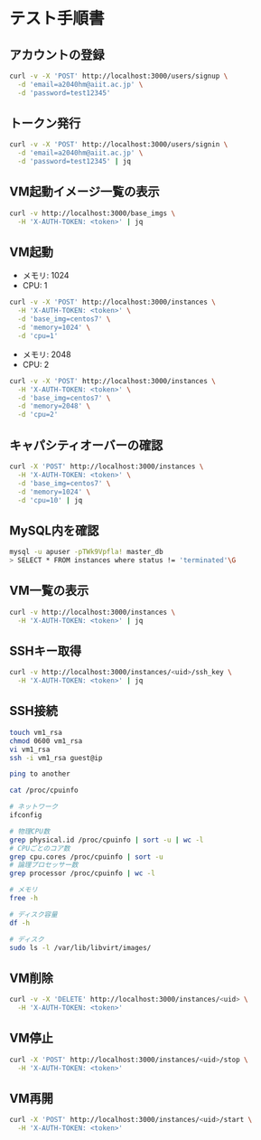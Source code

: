 # テスト手順書

## アカウントの登録
```sh
curl -v -X 'POST' http://localhost:3000/users/signup \
  -d 'email=a2040hm@aiit.ac.jp' \
  -d 'password=test12345'
```

## トークン発行
```sh
curl -v -X 'POST' http://localhost:3000/users/signin \
  -d 'email=a2040hm@aiit.ac.jp' \
  -d 'password=test12345' | jq
```

## VM起動イメージ一覧の表示
```sh
curl -v http://localhost:3000/base_imgs \
  -H 'X-AUTH-TOKEN: <token>' | jq
```

## VM起動
- メモリ: 1024
- CPU: 1
```sh
curl -v -X 'POST' http://localhost:3000/instances \
  -H 'X-AUTH-TOKEN: <token>' \
  -d 'base_img=centos7' \
  -d 'memory=1024' \
  -d 'cpu=1'
```

- メモリ: 2048
- CPU: 2
```sh
curl -v -X 'POST' http://localhost:3000/instances \
  -H 'X-AUTH-TOKEN: <token>' \
  -d 'base_img=centos7' \
  -d 'memory=2048' \
  -d 'cpu=2'
```

## キャパシティオーバーの確認
```sh
curl -X 'POST' http://localhost:3000/instances \
  -H 'X-AUTH-TOKEN: <token>' \
  -d 'base_img=centos7' \
  -d 'memory=1024' \
  -d 'cpu=10' | jq
```

## MySQL内を確認
```sh
mysql -u apuser -pTWk9Vpfla! master_db
> SELECT * FROM instances where status != 'terminated'\G
```

## VM一覧の表示
```sh
curl -v http://localhost:3000/instances \
  -H 'X-AUTH-TOKEN: <token>' | jq
```

## SSHキー取得
```sh
curl -v http://localhost:3000/instances/<uid>/ssh_key \
  -H 'X-AUTH-TOKEN: <token>' | jq
```

## SSH接続
```sh
touch vm1_rsa
chmod 0600 vm1_rsa
vi vm1_rsa
ssh -i vm1_rsa guest@ip

ping to another

cat /proc/cpuinfo

# ネットワーク
ifconfig

# 物理CPU数
grep physical.id /proc/cpuinfo | sort -u | wc -l
# CPUごとのコア数
grep cpu.cores /proc/cpuinfo | sort -u
# 論理プロセッサー数
grep processor /proc/cpuinfo | wc -l

# メモリ
free -h

# ディスク容量
df -h

# ディスク
sudo ls -l /var/lib/libvirt/images/
```

## VM削除
```sh
curl -v -X 'DELETE' http://localhost:3000/instances/<uid> \
  -H 'X-AUTH-TOKEN: <token>'
```

## VM停止
```sh
curl -X 'POST' http://localhost:3000/instances/<uid>/stop \
  -H 'X-AUTH-TOKEN: <token>'
```

## VM再開
```sh
curl -X 'POST' http://localhost:3000/instances/<uid>/start \
  -H 'X-AUTH-TOKEN: <token>'
```

